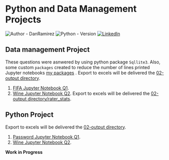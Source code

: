 # Python and Data Management Projects
![Author - DanRamirez](https://img.shields.io/badge/Author-DanRamirez-2ea44f?style=for-the-badge)
![Python - Version][PYTHON-url]
[![LinkedIn][linkedin-shield]][linkedin-url]

## Data management Project
These questions were asnwered by using python package `Sqllite3`. Also, some custom `packages` created to reduce the number of lines printed Jupyter notebooks [my packages](https://github.com/Dandata0101/MBS-projects/tree/main/my_packages "packages") .
Export to excels will be delivered the [02-output directory](https://github.com/Dandata0101/MBS-projects/tree/main/02-output "directory").

1.  [FIFA Jupyter Notebook Q1](https://github.com/Dandata0101/MBS-projects/blob/main/Data_Mgmt_Q01_fifa.ipynb "FIFA Jupyter Notebook").
2.  [Wine Jupyter Notebook Q2](https://github.com/Dandata0101/MBS-projects/blob/main/Data_Mgmnt_Q02_wine.ipynb "wine Jupyter Notebook").
Export to excels will be delivered the [02-output directory/rater_stats](https://github.com/Dandata0101/MBS-projects/tree/main/02-output/rater_stats "directory raters").
## Python Project
Export to excels will be delivered the [02-output directory](https://github.com/Dandata0101/MBS-projects/tree/main/02-output "directory").
1.  [Password  Jupyter Notebook Q1](https://github.com/Dandata0101/MBS-projects/blob/main/Python_Q01_Password.ipynb "Password Jupyter Notebook").
2.  [Wine  Jupyter Notebook Q2](https://github.com/Dandata0101/MBS-projects/blob/main/Python_Q02_wine.ipynb "Wine Jupyter Notebook").


**Work in Progress**

<!-- MARKDOWN LINKS & IMAGES -->
<!-- https://www.markdownguide.org/basic-syntax/#reference-style-links -->
[linkedin-shield]: https://img.shields.io/badge/-LinkedIn-black.svg?style=for-the-badge&logo=linkedin&colorB=555
[linkedin-url]: https://linkedin.com/in/danramirezjr
[PYTHON-url]: https://img.shields.io/badge/PYTHON-3.11-red?style=for-the-badge&logo=python&logoColor=white

